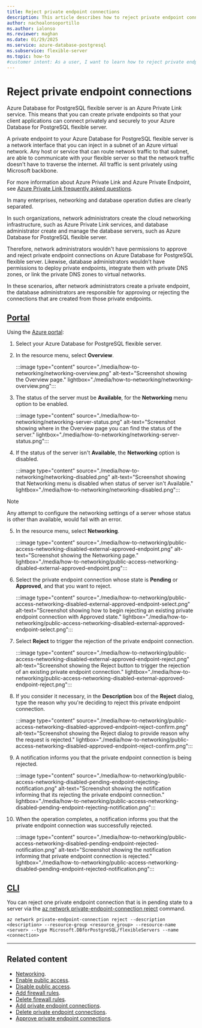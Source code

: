 ```yaml
---
title: Reject private endpoint connections
description: This article describes how to reject private endpoint connections to an Azure Database for PostgreSQL flexible server.
author: nachoalonsoportillo
ms.author: ialonso
ms.reviewer: maghan
ms.date: 01/29/2025
ms.service: azure-database-postgresql
ms.subservice: flexible-server
ms.topic: how-to
#customer intent: As a user, I want to learn how to reject private endpoint connections to an Azure Database for PostgreSQL flexible server.
---
```


# Reject private endpoint connections

Azure Database for PostgreSQL flexible server is an Azure Private Link service. This means that you can create private endpoints so that your client applications can connect privately and securely to your Azure Database for PostgreSQL flexible server.

A private endpoint to your Azure Database for PostgreSQL flexible server is a network interface that you can inject in a subnet of an Azure virtual network. Any host or service that can route network traffic to that subnet, are able to communicate with your flexible server so that the network traffic doesn't have to traverse the internet. All traffic is sent privately using Microsoft backbone.

For more information about Azure Private Link and Azure Private Endpoint, see [Azure Private Link frequently asked questions](/azure/private-link/private-link-faq).

In many enterprises, networking and database operation duties are clearly separated.

In such organizations, network administrators create the cloud networking infrastructure, such as Azure Private Link services, and database administrator create and manage the database servers, such as Azure Database for PostgreSQL flexible server.

Therefore, network administrators wouldn't have permissions to approve and reject private endpoint connections on Azure Database for PostgreSQL flexible server. Likewise, database administrators wouldn't have permissions to deploy private endpoints, integrate them with private DNS zones, or link the private DNS zones to virtual networks.

In these scenarios, after network administrators create a private endpoint, the database administrators are responsible for approving or rejecting the connections that are created from those private endpoints.

## [Portal](#tab/portal-reject-private-endpoint-connections)

Using the [Azure portal](https://portal.azure.com/):

1. Select your Azure Database for PostgreSQL flexible server.

2. In the resource menu, select **Overview**.

    :::image type="content" source="./media/how-to-networking/networking-overview.png" alt-text="Screenshot showing the Overview page." lightbox="./media/how-to-networking/networking-overview.png":::

3. The status of the server must be **Available**, for the **Networking** menu option to be enabled.

    :::image type="content" source="./media/how-to-networking/networking-server-status.png" alt-text="Screenshot showing where in the Overview page you can find the status of the server." lightbox="./media/how-to-networking/networking-server-status.png":::

4. If the status of the server isn't **Available**, the **Networking** option is disabled.

    :::image type="content" source="./media/how-to-networking/networking-disabled.png" alt-text="Screenshot showing that Networking menu is disabled when status of server isn't Available." lightbox="./media/how-to-networking/networking-disabled.png":::

> [!NOTE]
> Any attempt to configure the networking settings of a server whose status is other than available, would fail with an error.

5. In the resource menu, select **Networking**.

    :::image type="content" source="./media/how-to-networking/public-access-networking-disabled-external-approved-endpoint.png" alt-text="Screenshot showing the Networking page." lightbox="./media/how-to-networking/public-access-networking-disabled-external-approved-endpoint.png":::

6. Select the private endpoint connection whose state is **Pending** or **Approved**, and that you want to reject.

    :::image type="content" source="./media/how-to-networking/public-access-networking-disabled-external-approved-endpoint-select.png" alt-text="Screenshot showing how to begin rejecting an existing private endpoint connection with Approved state." lightbox="./media/how-to-networking/public-access-networking-disabled-external-approved-endpoint-select.png":::

7. Select **Reject** to trigger the rejection of the private endpoint connection.

    :::image type="content" source="./media/how-to-networking/public-access-networking-disabled-external-approved-endpoint-reject.png" alt-text="Screenshot showing the Reject button to trigger the rejection of an existing private endpoint connection." lightbox="./media/how-to-networking/public-access-networking-disabled-external-approved-endpoint-reject.png":::

8. If you consider it necessary, in the **Description** box of the **Reject** dialog, type the reason why you're deciding to reject this private endpoint connection.

    :::image type="content" source="./media/how-to-networking/public-access-networking-disabled-approved-endpoint-reject-confirm.png" alt-text="Screenshot showing the Reject dialog to provide reason why the request is rejected." lightbox="./media/how-to-networking/public-access-networking-disabled-approved-endpoint-reject-confirm.png":::

9. A notification informs you that the private endpoint connection is being rejected.

    :::image type="content" source="./media/how-to-networking/public-access-networking-disabled-pending-endpoint-rejecting-notification.png" alt-text="Screenshot showing the notification informing that its rejecting the private endpoint connection." lightbox="./media/how-to-networking/public-access-networking-disabled-pending-endpoint-rejecting-notification.png":::

8. When the operation completes, a notification informs you that the private endpoint connection was successfully rejected.

    :::image type="content" source="./media/how-to-networking/public-access-networking-disabled-pending-endpoint-rejected-notification.png" alt-text="Screenshot showing the notification informing that private endpoint connection is rejected." lightbox="./media/how-to-networking/public-access-networking-disabled-pending-endpoint-rejected-notification.png":::

## [CLI](#tab/cli-rejected-private-endpoint-connection)

You can reject one private endpoint connection that is in pending state to a server via the [az network private-endpoint-connection reject](/cli/azure/network/private-endpoint-connection#az-network-private-endpoint-connection-reject) command.

```azurecli-interactive
az network private-endpoint-connection reject --description <description> --resource-group <resource_group> --resource-name <server> --type Microsoft.DBforPostgreSQL/flexibleServers --name <connection>
```

---

## Related content

- [Networking](how-to-networking.md).
- [Enable public access](how-to-networking-servers-deployed-public-access-enable-public-access.md).
- [Disable public access](how-to-networking-servers-deployed-public-access-disable-public-access.md).
- [Add firewall rules](how-to-networking-servers-deployed-public-access-add-firewall-rules.md).
- [Delete firewall rules](how-to-networking-servers-deployed-public-access-delete-firewall-rules.md).
- [Add private endpoint connections](how-to-networking-servers-deployed-public-access-add-private-endpoint.md).
- [Delete private endpoint connections](how-to-networking-servers-deployed-public-access-delete-private-endpoint.md).
- [Approve private endpoint connections](how-to-networking-servers-deployed-public-access-approve-private-endpoint.md).
